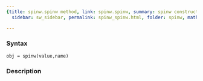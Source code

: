 ```yaml
---
{title: spinw.spinw method, link: spinw.spinw, summary: spinw constructor, keywords: sample,
  sidebar: sw_sidebar, permalink: spinw_spinw.html, folder: spinw, mathjax: 'true'}

---
```


### Syntax

`obj = spinw(value,name)`

### Description



